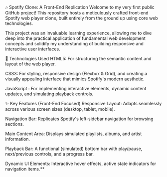 🎶 Spotify Clone: A Front-End Replication
Welcome to my very first public GitHub project! This repository hosts a meticulously crafted front-end Spotify web player clone, built entirely from the ground up using core web technologies.

This project was an invaluable learning experience, allowing me to dive deep into the practical application of fundamental web development concepts and solidify my understanding of building responsive and interactive user interfaces.

🚀 Technologies Used
HTML5: For structuring the semantic content and layout of the web player.

CSS3: For styling, responsive design (Flexbox & Grid), and creating a visually appealing interface that mimics Spotify's modern aesthetic.

JavaScript : For implementing interactive elements, dynamic content updates, and simulating playback controls.

✨ Key Features (Front-End Focused)
Responsive Layout: Adapts seamlessly across various screen sizes (desktop, tablet, mobile).

Navigation Bar: Replicates Spotify's left-sidebar navigation for browsing sections.

Main Content Area: Displays simulated playlists, albums, and artist information.

Playback Bar: A functional (simulated) bottom bar with play/pause, next/previous controls, and a progress bar.

Dynamic UI Elements: Interactive hover effects, active state indicators for navigation items.**
